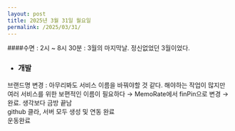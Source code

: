 ```yaml
---
layout: post
title: 2025년 3월 31일 월요일
permalink: /2025/03/31/
---
```

####수면 : 2시 ~ 8시 30분 : 3월의 마지막날. 정신없었던 3월이었다.<br/>
* ### 개발<br/>
브랜드명 변경 : 아무리봐도 서비스 이름을 바꿔야할 것 같다. 해야하는 작업이 많지만 여러 서비스를 위한 보편적인 이름이 필요하다 → MemoRate에서 finPin으로 변경 → 완료. 생각보다 금방 끝남<br/>
github 클라, 서버 모두 생성 및 연동 완료<br/>
운동완료